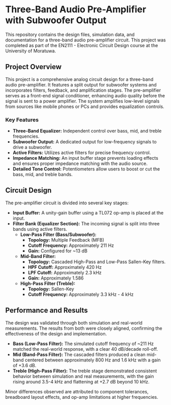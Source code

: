 # Three-Band Audio Pre-Amplifier with Subwoofer Output

This repository contains the design files, simulation data, and documentation for a three-band audio pre-amplifier circuit. This project was completed as part of the EN2111 - Electronic Circuit Design course at the University of Moratuwa.

## Project Overview

This project is a comprehensive analog circuit design for a three-band audio pre-amplifier. It features a split output for subwoofer systems and incorporates filters, feedback, and amplification stages. The pre-amplifier serves as a front-end signal conditioner, enhancing audio quality before the signal is sent to a power amplifier. The system amplifies low-level signals from sources like mobile phones or PCs and provides equalization controls.

### Key Features

*   **Three-Band Equalizer:** Independent control over bass, mid, and treble frequencies.
*   **Subwoofer Output:** A dedicated output for low-frequency signals to drive a subwoofer.
*   **Active Filters:** Utilizes active filters for precise frequency control.
*   **Impedance Matching:** An input buffer stage prevents loading effects and ensures proper impedance matching with the audio source.
*   **Detailed Tone Control:** Potentiometers allow users to boost or cut the bass, mid, and treble bands.

## Circuit Design

The pre-amplifier circuit is divided into several key stages:

*   **Input Buffer:** A unity-gain buffer using a TL072 op-amp is placed at the input.
*   **Filter Bank (Equalizer Section):** The incoming signal is split into three bands using active filters.
    *   **Low-Pass Filter (Bass/Subwoofer):**
        *   **Topology:** Multiple Feedback (MFB)
        *   **Cutoff Frequency:** Approximately 211 Hz
        *   **Gain:** Configured for ~13 dB
    *   **Mid-Band Filter:**
        *   **Topology:** Cascaded High-Pass and Low-Pass Sallen-Key filters.
        *   **HPF Cutoff:** Approximately 420 Hz
        *   **LPF Cutoff:** Approximately 2.3 kHz
        *   **Gain:** Approximately 1.586
    *   **High-Pass Filter (Treble):**
        *   **Topology:** Sallen-Key
        *   **Cutoff Frequency:** Approximately 3.3 kHz - 4 kHz

## Performance and Results

The design was validated through both simulation and real-world measurements. The results from both were closely aligned, confirming the effectiveness of the design and implementation.

*   **Bass (Low-Pass Filter):** The simulated cutoff frequency of ~211 Hz matched the real-world response, with a clear 40 dB/decade roll-off.
*   **Mid (Band-Pass Filter):** The cascaded filters produced a clean mid-band centered between approximately 800 Hz and 1.6 kHz with a gain of +3.6 dB.
*   **Treble (High-Pass Filter):** The treble stage demonstrated consistent behavior between simulation and real measurements, with the gain rising around 3.5-4 kHz and flattening at +2.7 dB beyond 10 kHz.

Minor differences observed are attributed to component tolerances, breadboard layout effects, and op-amp limitations at higher frequencies.
